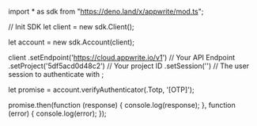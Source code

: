 import * as sdk from "https://deno.land/x/appwrite/mod.ts";

// Init SDK
let client = new sdk.Client();

let account = new sdk.Account(client);

client
    .setEndpoint('https://cloud.appwrite.io/v1') // Your API Endpoint
    .setProject('5df5acd0d48c2') // Your project ID
    .setSession('') // The user session to authenticate with
;


let promise = account.verifyAuthenticator(.Totp, '[OTP]');

promise.then(function (response) {
    console.log(response);
}, function (error) {
    console.log(error);
});